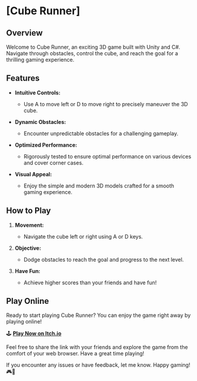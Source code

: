 # [Cube Runner]

## Overview

Welcome to Cube Runner, an exciting 3D game built with Unity and C#. Navigate through obstacles, control the cube, and reach the goal for a thrilling gaming experience.

## Features

- **Intuitive Controls:**
  - Use A to move left or D to move right to precisely maneuver the 3D cube.

- **Dynamic Obstacles:**
  - Encounter unpredictable obstacles for a challenging gameplay.

- **Optimized Performance:**
  - Rigorously tested to ensure optimal performance on various devices and cover corner cases.

- **Visual Appeal:**
  - Enjoy the simple and modern 3D models crafted for a smooth gaming experience.

## How to Play

1. **Movement:**
   - Navigate the cube left or right using A or D keys.

2. **Objective:**
   - Dodge obstacles to reach the goal and progress to the next level.

3. **Have Fun:**
   - Achieve higher scores than your friends and have fun!

## Play Online

Ready to start playing Cube Runner? You can enjoy the game right away by playing online!

🕹 **[Play Now on Itch.io](https://jaehonglee.itch.io/cube-runner)**

Feel free to share the link with your friends and explore the game from the comfort of your web browser. Have a great time playing!

If you encounter any issues or have feedback, let me know. Happy gaming! 🎮🚀
